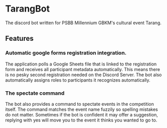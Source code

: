# TarangBot
The discord bot written for PSBB Millennium GBKM's cultural event Tarang.

## Features
### Automatic google forms registration integration.
The application polls a Google Sheets file that is linked to the registration form and receives all participant metadata automatically.
This means there is no pesky second registration needed on the Discord Server. The bot also automatically assigns roles to participants it recognizes automatically.

### The spectate command
The bot also provides a command to spectate events in the competition itself. The command matches the event name fuzzily so spelling mistakes do not matter.
Sometimes if the bot is confident it may offer a suggestion, replying with yes will move you to the event it thinks you wanted to go to.
